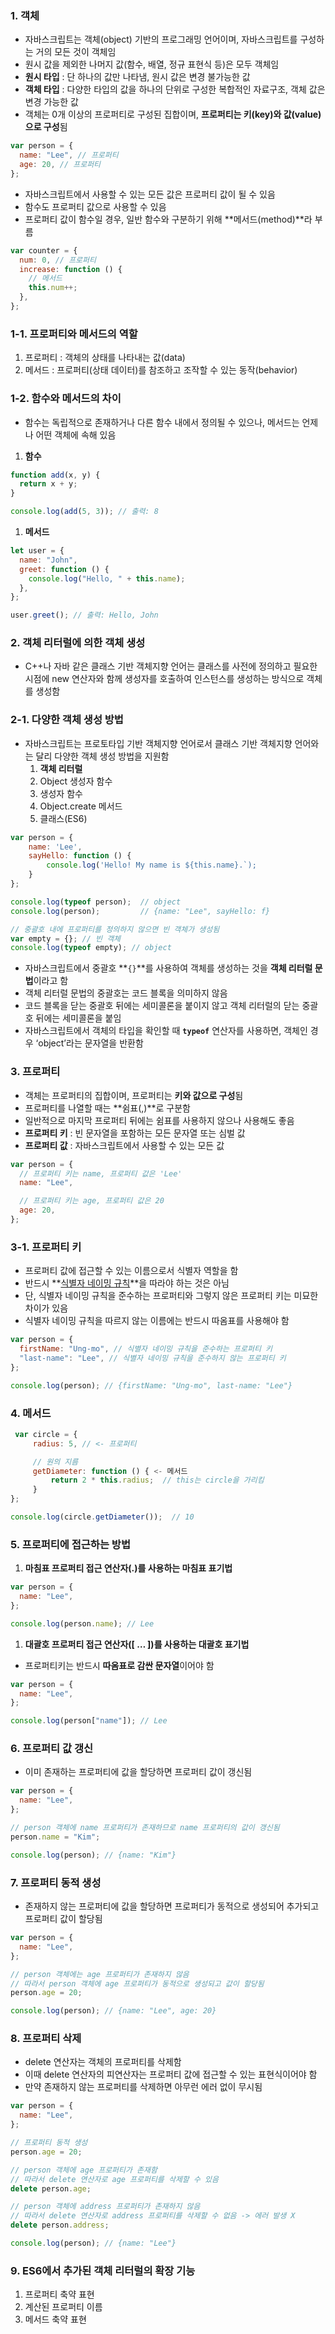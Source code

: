 ### 1. 객체

- 자바스크립트는 객체(object) 기반의 프로그래밍 언어이며, 자바스크립트를 구성하는 거의 모든 것이 객체임
- 원시 값을 제외한 나머지 값(함수, 배열, 정규 표현식 등)은 모두 객체임
- **원시 타입** : 단 하나의 값만 나타냄, 원시 값은 변경 불가능한 값
- **객체 타입** : 다양한 타입의 값을 하나의 단위로 구성한 복합적인 자료구조, 객체 값은 변경 가능한 값
- 객체는 0개 이상의 프로퍼티로 구성된 집합이며, **프로퍼티는 키(key)와 값(value)으로 구성**됨

```jsx
var person = {
  name: "Lee", // 프로퍼티
  age: 20, // 프로퍼티
};
```

- 자바스크립트에서 사용할 수 있는 모든 값은 프로퍼티 값이 될 수 있음
- 함수도 프로퍼티 값으로 사용할 수 있음
- 프로퍼티 값이 함수일 경우, 일반 함수와 구분하기 위해 **메서드(method)**라 부름

```jsx
var counter = {
  num: 0, // 프로퍼티
  increase: function () {
    // 메서드
    this.num++;
  },
};
```

### 1-1. 프로퍼티와 메서드의 역할

1. 프로퍼티 : 객체의 상태를 나타내는 값(data)
2. 메서드 : 프로퍼티(상태 데이터)를 참조하고 조작할 수 있는 동작(behavior)

### 1-2. 함수와 메서드의 차이

- 함수는 독립적으로 존재하거나 다른 함수 내에서 정의될 수 있으나, 메서드는 언제나 어떤 객체에 속해 있음

1. **함수**

```jsx
function add(x, y) {
  return x + y;
}

console.log(add(5, 3)); // 출력: 8
```

1. **메서드**

```jsx
let user = {
  name: "John",
  greet: function () {
    console.log("Hello, " + this.name);
  },
};

user.greet(); // 출력: Hello, John
```

### 2. 객체 리터럴에 의한 객체 생성

- C++나 자바 같은 클래스 기반 객체지향 언어는 클래스를 사전에 정의하고 필요한 시점에 new 연산자와 함께 생성자를 호출하여 인스턴스를 생성하는 방식으로 객체를 생성함

### 2-1. 다양한 객체 생성 방법

- 자바스크립트는 프로토타입 기반 객체지향 언어로서 클래스 기반 객체지향 언어와는 달리 다양한 객체 생성 방법을 지원함
  1. **객체 리터럴**
  2. Object 생성자 함수
  3. 생성자 함수
  4. Object.create 메서드
  5. 클래스(ES6)

```jsx
var person = {
	name: 'Lee',
	sayHello: function () {
		console.log('Hello! My name is ${this.name}.`);
	}
};

console.log(typeof person);  // object
console.log(person);         // {name: "Lee", sayHello: f}
```

```jsx
// 중괄호 내에 프로퍼티를 정의하지 않으면 빈 객체가 생성됨
var empty = {}; // 빈 객체
console.log(typeof empty); // object
```

- 자바스크립트에서 중괄호 **`{}`**를 사용하여 객체를 생성하는 것을 **객체 리터럴 문법**이라고 함
- 객체 리터럴 문법의 중괄호는 코드 블록을 의미하지 않음
- 코드 블록을 닫는 중괄호 뒤에는 세미콜론을 붙이지 않고 객체 리터럴의 닫는 중괄호 뒤에는 세미콜론을 붙임
- 자바스크립트에서 객체의 타입을 확인할 때 **`typeof`** 연산자를 사용하면, 객체인 경우 ‘object’라는 문자열을 반환함

### 3. 프로퍼티

- 객체는 프로퍼티의 집합이며, 프로퍼티는 **키와 값으로 구성**됨
- 프로퍼티를 나열할 때는 **쉼표(,)**로 구분함
- 일반적으로 마지막 프로퍼티 뒤에는 쉼표를 사용하지 않으나 사용해도 좋음
- **프로퍼티 키** : 빈 문자열을 포함하는 모든 문자열 또는 심벌 값
- **프로퍼티 값** : 자바스크립트에서 사용할 수 있는 모든 값

```jsx
var person = {
  // 프로퍼티 키는 name, 프로퍼티 값은 'Lee'
  name: "Lee",

  // 프로퍼티 키는 age, 프로퍼티 값은 20
  age: 20,
};
```

### 3-1. 프로퍼티 키

- 프로퍼티 값에 접근할 수 있는 이름으로서 식별자 역할을 함
- 반드시 **[식별자 네이밍 규칙](https://www.notion.so/04-50870e82a9464e88a2e8faa73f23c58a?pvs=21)**을 따라야 하는 것은 아님
- 단, 식별자 네이밍 규칙을 준수하는 프로퍼티와 그렇지 않은 프로퍼티 키는 미묘한 차이가 있음
- 식별자 네이밍 규칙을 따르지 않는 이름에는 반드시 따옴표를 사용해야 함

```jsx
var person = {
  firstName: "Ung-mo", // 식별자 네이밍 규칙을 준수하는 프로퍼티 키
  "last-name": "Lee", // 식별자 네이밍 규칙을 준수하지 않는 프로퍼티 키
};

console.log(person); // {firstName: "Ung-mo", last-name: "Lee"}
```

### 4. 메서드

```jsx
 var circle = {
	 radius: 5, // <- 프로퍼티

	 // 원의 지름
	 getDiameter: function () { <- 메서드
		 return 2 * this.radius;  // this는 circle을 가리킴
	 }
};

console.log(circle.getDiameter());  // 10
```

### 5. 프로퍼티에 접근하는 방법

1. **마침표 프로퍼티 접근 연산자(.)를 사용하는 마침표 표기법**

```jsx
var person = {
  name: "Lee",
};

console.log(person.name); // Lee
```

1. **대괄호 프로퍼티 접근 연산자([ … ])를 사용하는 대괄호 표기법**

- 프로퍼티키는 반드시 **따옴표로 감싼 문자열**이어야 함

```jsx
var person = {
  name: "Lee",
};

console.log(person["name"]); // Lee
```

### 6. 프로퍼티 값 갱신

- 이미 존재하는 프로퍼티에 값을 할당하면 프로퍼티 값이 갱신됨

```jsx
var person = {
  name: "Lee",
};

// person 객체에 name 프로퍼티가 존재하므로 name 프로퍼티의 값이 갱신됨
person.name = "Kim";

console.log(person); // {name: "Kim"}
```

### 7. 프로퍼티 동적 생성

- 존재하지 않는 프로퍼티에 값을 할당하면 프로퍼티가 동적으로 생성되어 추가되고 프로퍼티 값이 할당됨

```jsx
var person = {
  name: "Lee",
};

// person 객체에는 age 프로퍼티가 존재하지 않음
// 따라서 person 객체에 age 프로퍼티가 동적으로 생성되고 값이 할당됨
person.age = 20;

console.log(person); // {name: "Lee", age: 20}
```

### 8. 프로퍼티 삭제

- delete 연산자는 객체의 프로퍼티를 삭제함
- 이때 delete 연산자의 피연산자는 프로퍼티 값에 접근할 수 있는 표현식이어야 함
- 만약 존재하지 않는 프로퍼티를 삭제하면 아무런 에러 없이 무시됨

```jsx
var person = {
  name: "Lee",
};

// 프로퍼티 동적 생성
person.age = 20;

// person 객체에 age 프로퍼티가 존재함
// 따라서 delete 연산자로 age 프로퍼티를 삭제할 수 있음
delete person.age;

// person 객체에 address 프로퍼티가 존재하지 않음
// 따라서 delete 연산자로 address 프로퍼티를 삭제할 수 없음 -> 에러 발생 X
delete person.address;

console.log(person); // {name: "Lee"}
```

### 9. ES6에서 추가된 객체 리터럴의 확장 기능

1. 프로퍼티 축약 표현
2. 계산된 프로퍼티 이름
3. 메서드 축약 표현
